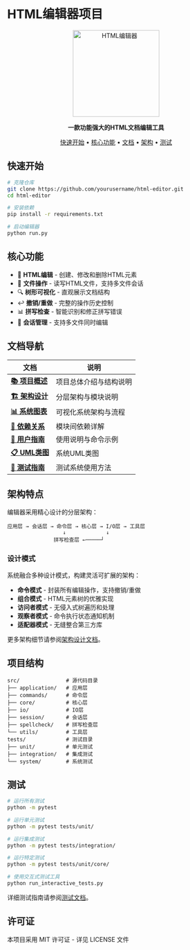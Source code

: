 # HTML编辑器项目

<div align="center">
  <img src="docs/images/logo.png" alt="HTML编辑器" width="200" height="200">
  <br>
  <p>
    <strong>一款功能强大的HTML文档编辑工具</strong>
  </p>
  <p>
    <a href="#快速开始">快速开始</a> •
    <a href="#核心功能">核心功能</a> •
    <a href="#文档导航">文档</a> •
    <a href="#架构特点">架构</a> •
    <a href="#测试">测试</a>
  </p>
</div>

## 快速开始

```bash
# 克隆仓库
git clone https://github.com/yourusername/html-editor.git
cd html-editor

# 安装依赖
pip install -r requirements.txt

# 启动编辑器
python run.py
```

## 核心功能

- 📝 **HTML编辑** - 创建、修改和删除HTML元素
- 💾 **文件操作** - 读写HTML文件，支持多文件会话
- 🔍 **树形可视化** - 直观展示文档结构
- ↩️ **撤销/重做** - 完整的操作历史控制
- 📊 **拼写检查** - 智能识别和修正拼写错误
- 🔄 **会话管理** - 支持多文件同时编辑

## 文档导航

| 文档                                                   | 说明                   |
| ------------------------------------------------------ | ---------------------- |
| [**📚 项目概述**](docs/PROJECT_OVERVIEW.md)         | 项目总体介绍与结构说明 |
| [**🏗️ 架构设计**](docs/architecture.md)           | 分层架构与模块说明     |
| [**📊 系统图表**](docs/complete_project_diagram.md) | 可视化系统架构与流程   |
| [**🔗 依赖关系**](docs/detailed_dependencies.md)    | 模块间依赖详解         |
| [**📖 用户指南**](docs/USER_GUIDE.md)               | 使用说明与命令示例     |
| [**📋 UML类图**](system_architecture.puml)          | 系统UML类图            |
| [**🧪 测试指南**](README_TESTING.md)                | 测试系统使用方法       |

## 架构特点

编辑器采用精心设计的分层架构：

```
应用层 → 会话层 → 命令层 → 核心层 → I/O层 → 工具层
                  ↓             ↓
               拼写检查层 ←─────┘
```

### 设计模式

系统融合多种设计模式，构建灵活可扩展的架构：

- **命令模式** - 封装所有编辑操作，支持撤销/重做
- **组合模式** - HTML元素树的优雅实现
- **访问者模式** - 无侵入式树遍历和处理
- **观察者模式** - 命令执行状态通知机制
- **适配器模式** - 无缝整合第三方库

更多架构细节请参阅[架构设计文档](docs/architecture.md)。

## 项目结构

```
src/               # 源代码目录
├── application/   # 应用层
├── commands/      # 命令层
├── core/          # 核心层
├── io/            # IO层
├── session/       # 会话层
├── spellcheck/    # 拼写检查层
└── utils/         # 工具层
tests/             # 测试目录
├── unit/          # 单元测试
├── integration/   # 集成测试
└── system/        # 系统测试
```

## 测试

```bash
# 运行所有测试
python -m pytest

# 运行单元测试
python -m pytest tests/unit/

# 运行集成测试
python -m pytest tests/integration/

# 运行特定测试
python -m pytest tests/unit/core/

# 使用交互式测试工具
python run_interactive_tests.py
```

详细测试指南请参阅[测试文档](README_TESTING.md)。

## 许可证

本项目采用 MIT 许可证 - 详见 LICENSE 文件
